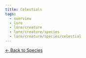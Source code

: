 ```yaml
---
title: Celestials
tags:
  - overview
  - lore
  - lore/creature
  - lore/creature/species
  - lore/creature/species/celestial
---
```


[<- Back to Species](../index.md)
